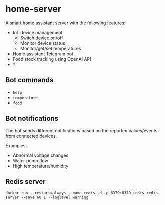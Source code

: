# home-server

A smart home assistant server with the following features:

- IoT device management
  - Switch device on/off
  - Monitor device status
  - Monitor/get/set temperatures
- Home assistant Telegram bot
- Food stock tracking using OpenAI API
- ?

## Bot commands

- `help`
- `temperature`
- `food`

## Bot notifications

The bot sends different notifications based on the reported values/events from connected devices.

Examples:

- Abnormal voltage changes
- Water pump flow
- High temperature/humidity

## Redis server

`docker run --restart=always --name redis -d -p 6379:6379 redis redis-server --save 60 1 --loglevel warning`
